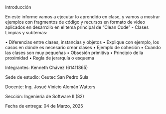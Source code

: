 Introducción

En este informe vamos a ejecutar lo aprendido en clase, y vamos a mostrar ejemplos con fragmentos de código y recursos en formato de video aplicados en desarrollo en el tema principal de “Clean Code”  - Clases Limpias y subtemas:

•	Diferencias entre clases, instancias y objetos
•	Explique con ejemplo, los casos en dónde es necesario crear clases
•	Ejemplo de cohesión
•	Cuando las clases son muy pequeñas
•	Obsesión primitiva
•	Principio de la proximidad
•	Regla de jerarquía o esquema



Integrantes:
Kenneth Chávez (61411865)


Sede de estudio:
Ceutec San Pedro Sula


Docente:
Ing. Josué Vinicio Alemán Watters


Sección:
Ingeniería de Software II (82)


Fecha de entrega:
04 de Marzo, 2025
 
